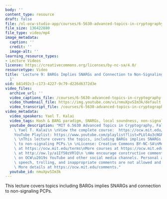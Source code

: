 ```yaml
---
body: ''
content_type: resource
draft: false
file: /ol-ocw-studio-app/courses/6-5630-advanced-topics-in-cryptography-fall-2023/65630-f23-lecture-9-part-1_360p_16_9.mp4
file_size: 136422880
file_type: video/mp4
image_metadata:
  caption: ''
  credit: ''
  image-alt: ''
learning_resource_types:
- Lecture Videos
license: https://creativecommons.org/licenses/by-nc-sa/4.0/
resourcetype: Video
title: 'Lecture 9: BARGs Implies SNARGs and Connection to Non-Signaling PCPs, Part
  1'
uid: b81492c3-c173-4227-9c79-d226d6372d3e
video_files:
  archive_url: ''
  video_captions_file: /courses/6-5630-advanced-topics-in-cryptography-fall-2023/1IIeDNafr94fG6QdLc-9_4M1ShMHENy5Q_transcript.webvtt
  video_thumbnail_file: https://img.youtube.com/vi/nmuXpvSIm3k/default.jpg
  video_transcript_file: /courses/6-5630-advanced-topics-in-cryptography-fall-2023/1IIeDNafr94fG6QdLc-9_4M1ShMHENy5Q_transcript.pdf
video_metadata:
  video_speakers: Yael T. Kalai
  video_tags: Hash & BARG paradigm, SNARGs, local soundness, non-signaling PCP, 6-5630-advanced-topics-in-cryptography-fall-2023
  youtube_description: "MIT 6.5630 Advanced Topics in Cryptography, Fall 2023\nInstructor:\
    \ Yael T. Kalai\n \nView the complete course:  https://ocw.mit.edu/courses/6-5630-advanced-topics-in-cryptography-fall-2023/\n\
    YouTube Playlist: https://www.youtube.com/playlist?list=PLUl4u3cNGP61EZllk7zwgvPbI4kbnKhWz\n\
    \ \nThis lecture covers the topics, including BARGs implies SNARGs and connection\
    \ to non-signaling PCPs.\n \nLicense: Creative Commons BY-NC-SA\nMore information\
    \ at https://ocw.mit.edu/terms\nMore courses at https://ocw.mit.edu\nSupport OCW\
    \ at http://ow.ly/a1If50zVRlQ\n \nWe encourage constructive comments and discussion\
    \ on OCW\u2019s YouTube and other social media channels. Personal attacks, hate\
    \ speech, trolling, and inappropriate comments are not allowed and may be removed.\
    \ More details at https://ocw.mit.edu/comments."
  youtube_id: nmuXpvSIm3k
---
```

This lecture covers topics including BARGs implies SNARGs and connection to non-signaling PCPs.